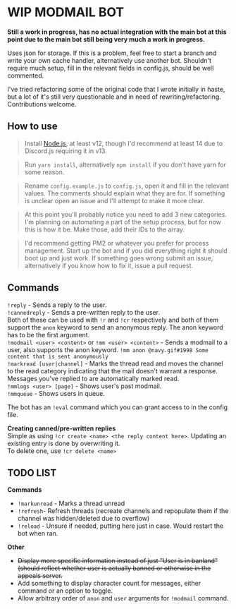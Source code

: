 # WIP MODMAIL BOT

**Still a work in progress, has no actual integration with the main bot at this point due to the main bot still being very much a work in progress.**

Uses json for storage. If this is a problem, feel free to start a branch and write your own cache handler, alternatively use another bot.
Shouldn't require much setup, fill in the relevant fields in config.js, should be well commented.

I've tried refactoring some of the original code that I wrote initially in haste, but a lot of it's still very questionable and in need of rewriting/refactoring.
Contributions welcome.

## How to use
> Install [Node.js](https://nodejs.org/en/download/), at least v12, though I'd recommend at least 14 due to Discord.js requiring it in v13.

> Run `yarn install`, alternatively `npm install` if you don't have yarn for some reason.

> Rename `config.example.js` to `config.js`, open it and fill in the relevant values. The comments should explain what they are for. If something is unclear open an issue and I'll attempt to make it more clear.

> At this point you'll probably notice you need to add 3 new categories. I'm planning on automating a part of the setup process, but for now this is how it be. Make those, add their IDs to the array.

> I'd recommend getting PM2 or whatever you prefer for process management.
> Start up the bot and if you did everything right it should boot up and just work. If something goes wrong submit an issue, alternatively if you know how to fix it, issue a pull request.

## Commands

`!reply` - Sends a reply to the user.  
`!cannedreply` - Sends a pre-written reply to the user.  
Both of these can be used with `!r` and `!cr` respectively and both of them support the `anon` keyword to send an anonymous reply. The anon keyword has to be the first argument.  
`!modmail <user> <content>` or `!mm <user> <content>` - Sends a modmail to a user, also supports the anon keyword. `!mm anon @navy.gif#1998 Some content that is sent anonymously`  
`!markread [user|channel]` - Marks the thread read and moves the channel to the read category indicating that the mail doesn't warrant a response. Messages you've replied to are automatically marked read.  
`!mmlogs <user> [page]` - Shows user's past modmail.  
`!mmqueue` - Shows users in queue.  

The bot has an `!eval` command which you can grant access to in the config file.

**Creating canned/pre-written replies**  
Simple as using `!cr create <name> <the reply content here>`. Updating an existing entry is done by overwriting it.  
To delete one, use `!cr delete <name>`

## TODO LIST  
**Commands**  
- `!markunread` - Marks a thread unread  
- `!refresh`- Refresh threads (recreate channels and repopulate them if the channel was hidden/deleted due to overflow)  
- `!reload` - Unsure if needed, putting here just in case. Would restart the bot when ran.  

**Other**  
- ~~Display more specific information instead of just "User is in banland" (should reflect whether user is actually banned or otherwise in the appeals server.~~  
- Add something to display character count for messages, either command or an option to toggle.  
- Allow arbitrary order of `anon` and `user` arguments for `!modmail` command.
